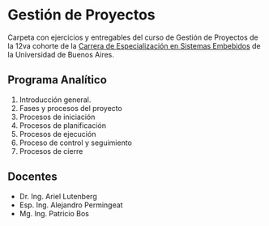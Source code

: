 # Gestión de Proyectos

Carpeta con ejercicios y entregables del curso de Gestión de Proyectos de la 12va cohorte de la [Carrera de Especialización en Sistemas Embebidos](http://laboratorios.fi.uba.ar/lse/especializacion.html#Carrera_Especializacion_Sistemas_Embebidos) de la Universidad de Buenos Aires.

## Programa Analítico

1. Introducción general. 
2. Fases y procesos del proyecto
3. Procesos de iniciación
4. Procesos de planificación
5. Procesos de ejecución 
6. Proceso de control y seguimiento
7. Procesos de cierre

## Docentes

- Dr. Ing. Ariel Lutenberg
- Esp. Ing. Alejandro Permingeat
- Mg. Ing. Patricio Bos
